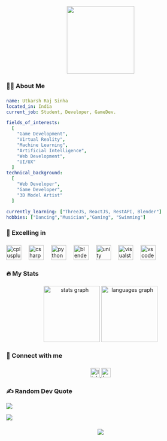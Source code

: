 <div align="center">
  <img height="180" src="https://media.giphy.com/media/v1.Y2lkPTc5MGI3NjExNWtzYWJwMXExMXdmMTFxb2tudGFwZHg1OW9mMDVqOWc4aG43dzlnayZlcD12MV9pbnRlcm5hbF9naWZfYnlfaWQmY3Q9Zw/mQafdTPpi55tXR7x3z/giphy.gif"  />
</div>

###

<h3 align="left">👩‍💻 About Me</h3>

###

```yaml
name: Utkarsh Raj Sinha
located_in: India
current_job: Student, Developer, GameDev.

fields_of_interests:
  [
    "Game Development",
    "Virtual Reality",
    "Machine Learning",
    "Artificial Intelligence",
    "Web Development",
    "UI/UX"
  ]
technical_background:
  [
    "Web Developer",
    "Game Developer",
    "3D Model Artist"
  ]
  
currently_learning: ["ThreeJS, ReactJS, RestAPI, Blender"]
hobbies: ["Dancing","Musician","Gaming", "Swimming"]
```
###

<h3 align="left">🌟 Excelling in</h3>

###

<div align="left">
  <img src="https://cdn.jsdelivr.net/gh/devicons/devicon/icons/cplusplus/cplusplus-original.svg" height="40" alt="cplusplus logo"  />
  <img width="12" />
  <img src="https://cdn.jsdelivr.net/gh/devicons/devicon/icons/csharp/csharp-original.svg" height="40" alt="csharp logo"  />
  <img width="12" />
  <img src="https://cdn.jsdelivr.net/gh/devicons/devicon/icons/python/python-original.svg" height="40" alt="python logo"  />
  <img width="12" />
  <img src="https://cdn.jsdelivr.net/gh/devicons/devicon/icons/blender/blender-original.svg" height="40" alt="blender logo"  />
  <img width="12" />
  <img src="https://cdn.jsdelivr.net/gh/devicons/devicon/icons/unity/unity-original.svg" height="40" alt="unity logo"  />
  <img width="12" />
  <img src="https://cdn.jsdelivr.net/gh/devicons/devicon/icons/visualstudio/visualstudio-plain.svg" height="40" alt="visualstudio logo"  />
  <img width="12" />
  <img src="https://cdn.jsdelivr.net/gh/devicons/devicon/icons/vscode/vscode-original.svg" height="40" alt="vscode logo"  />
</div>

###

<h3 align="left">🔥 My Stats</h3>

###

<div align="center">
  <img src="https://github-readme-stats.vercel.app/api?username=gamecoder08&hide_title=false&hide_rank=false&show_icons=true&include_all_commits=true&count_private=true&disable_animations=false&theme=aura&locale=en&hide_border=false&order=1" height="150" alt="stats graph"  />
  <img src="https://github-readme-stats.vercel.app/api/top-langs?username=gamecoder08&locale=en&hide_title=false&layout=compact&card_width=320&langs_count=5&theme=aura&hide_border=false&order=2" height="150" alt="languages graph"  />
</div>

###

<h3 align="left">🔗 Connect with me</h3>

###

<div align="center">
  <a href="https://www.linkedin.com/in/utkarsh-raj-sinha-542b67233/" target="_blank">
    <img src="https://img.shields.io/static/v1?message=LinkedIn&logo=linkedin&label=&color=0077B5&logoColor=white&labelColor=&style=for-the-badge" height="25" alt="linkedin logo"  />
  </a>
  <a href="https://www.hackerrank.com/profile/ur5441" target="_blank">
    <img src="https://img.shields.io/static/v1?message=HackerRank&logo=hackerrank&label=&color=2EC866&logoColor=white&labelColor=&style=for-the-badge" height="25" alt="hackerrank logo"  />
  </a>
</div>

### ✍️ Random Dev Quote
![](https://quotes-github-readme.vercel.app/api?type=horizontal&theme=radical)

[![](https://visitcount.itsvg.in/api?id=gamecoder08&label=Profile%20Views&pretty=true)](https://visitcount.itsvg.in)

###
<p align="center">
  <img src="https://capsule-render.vercel.app/api?type=waving&color=gradient&height=100&section=footer"/>
</p>
